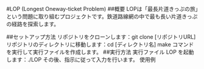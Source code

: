 #LOP (Longest Oneway-ticket Problem)
##概要
LOPは「最長片道きっぷの旅」という問題に取り組むプロジェクトです。鉄道路線網の中で最も長い片道きっぷの経路を探索します。

##セットアップ方法
リポジトリをクローンします：git clone [リポジトリURL]
リポジトリのディレクトリに移動します：cd [ディレクトリ名]
make コマンドを実行して実行ファイルを作成します。
##実行方法
実行ファイル LOP を起動します：./LOP
その後、指示に従って入力を行います。
使用例
